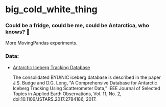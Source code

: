 # big_cold_white_thing

### Could be a fridge, could be me, could be Antarctica, who knows? 🧊

More MovingPandas experiments.

### Data:

- [Antarctic Iceberg Tracking Database](https://www.scp.byu.edu/data/iceberg/)

    The consolidated BYU/NIC iceberg database is described in the paper J.S. Budge and D.G. Long, "A Comprehensive Database for Antarctic Iceberg Tracking Using Scatterometer Data," IEEE Journal of Selected Topics in Applied Earth Observations, Vol. 11, No. 2, doi:10.1109/JSTARS.2017.2784186, 2017.
